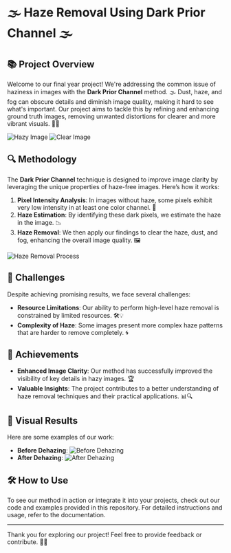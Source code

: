 # 🌫️ **Haze Removal Using Dark Prior Channel** 🌫️

## 📚 Project Overview

Welcome to our final year project! We're addressing the common issue of haziness in images with the **Dark Prior Channel** method. 🌫️ Dust, haze, and fog can obscure details and diminish image quality, making it hard to see what's important. Our project aims to tackle this by refining and enhancing ground truth images, removing unwanted distortions for clearer and more vibrant visuals. 🚀✨

![Hazy Image](https://example.com/hazy_image.jpg)  <!-- Replace with an actual image URL -->
![Clear Image](https://example.com/clear_image.jpg) <!-- Replace with an actual image URL -->

## 🔍 Methodology

The **Dark Prior Channel** technique is designed to improve image clarity by leveraging the unique properties of haze-free images. Here’s how it works:

1. **Pixel Intensity Analysis**: In images without haze, some pixels exhibit very low intensity in at least one color channel. 🌈
2. **Haze Estimation**: By identifying these dark pixels, we estimate the haze in the image. 📉
3. **Haze Removal**: We then apply our findings to clear the haze, dust, and fog, enhancing the overall image quality. 🖼️

![Haze Removal Process](https://example.com/haze_removal_process.jpg) <!-- Replace with an actual image URL -->

## 🚧 Challenges

Despite achieving promising results, we face several challenges:

- **Resource Limitations**: Our ability to perform high-level haze removal is constrained by limited resources. 🛠️💡
- **Complexity of Haze**: Some images present more complex haze patterns that are harder to remove completely. 🌀

## 🌟 Achievements

- **Enhanced Image Clarity**: Our method has successfully improved the visibility of key details in hazy images. 🏆
- **Valuable Insights**: The project contributes to a better understanding of haze removal techniques and their practical applications. 📊🔍

## 📸 Visual Results

Here are some examples of our work:

- **Before Dehazing**: ![Before Dehazing](https://example.com/before_dehazing.jpg) <!-- Replace with an actual image URL -->
- **After Dehazing**: ![After Dehazing](https://example.com/after_dehazing.jpg) <!-- Replace with an actual image URL -->

## 🛠️ How to Use

To see our method in action or integrate it into your projects, check out our code and examples provided in this repository. For detailed instructions and usage, refer to the documentation.

---

Thank you for exploring our project! Feel free to provide feedback or contribute. 🙌💬



